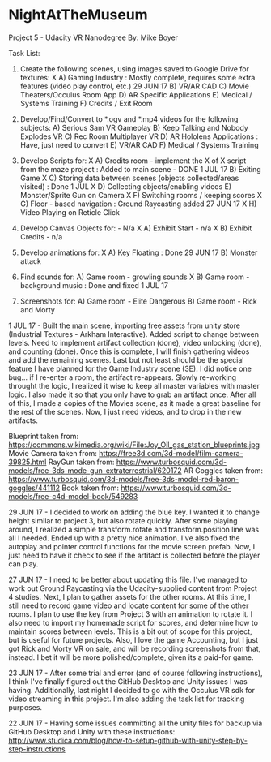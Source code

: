 # NightAtTheMuseum
Project 5 - Udacity VR Nanodegree
By: Mike Boyer

Task List:
1) Create the following scenes, using images saved to Google Drive for textures:
X	A) Gaming Industry : Mostly complete, requires some extra features (video play control, etc.) 29 JUN 17
	B) VR/AR CAD
	C) Movie Theaters/Occulus Room App
	D) AR Specific Applications
	E) Medical / Systems Training
	F) Credits / Exit Room
	
2) Develop/Find/Convert to *.ogv and *.mp4 videos for the following subjects:
	A) Serious Sam VR Gameplay
	B) Keep Talking and Nobody Explodes VR
	C) Rec Room Multiplayer VR
	D) AR Hololens Applications : Have, just need to convert
	E) VR/AR CAD 
	F) Medical / Systems Training
	
3) Develop Scripts for:
X	A) Credits room - implement the X of X script from the maze project : Added to main scene - DONE 1 JUL 17
	B) Exiting Game
X	C) Storing data between scenes (objects collected/areas visited) : Done 1 JUL
X	D) Collecting objects/enabling videos
	E) Monster/Sprite Gun on Camera 
X	F) Switching rooms / keeping scores
X	G) Floor - based navigation : Ground Raycasting added 27 JUN 17
X	H) Video Playing on Reticle Click

4) Develop Canvas Objects for: - N/a
X	A) Exhibit Start - n/a
X	B) Exhibit Credits - n/a

5) Develop animations for:
X	A) Key Floating : Done 29 JUN 17
	B) Monster attack

6) Find sounds for:
	A) Game room - growling sounds
X	B) Game room - background music : Done and fixed 1 JUL 17
	
7) Screenshots for:
	A) Game room - Elite Dangerous
	B) Game room - Rick and Morty
	
1 JUL 17 - Built the main scene, importing free assets from unity store (Industrial Textures - Arkham Interactive).
Added script to change between levels. Need to implement artifact collection (done), video unlocking (done), and counting (done). Once this
is complete, I will finish gathering videos and add the remaining scenes. Last but not least should be the special feature
I have planned for the Game Industry scene (3E). I did notice one bug... if I re-enter a room, the artifact re-appears.
Slowly re-working throught the logic, I realized it wise to keep all master variables with master logic. I also made it
so that you only have to grab an artifact once. After all of this, I made a copies of the Movies scene, as it made a great
baseline for the rest of the scenes. Now, I just need videos, and to drop in the new artifacts.

Blueprint taken from: https://commons.wikimedia.org/wiki/File:Joy_Oil_gas_station_blueprints.jpg
Movie Camera taken from: https://free3d.com/3d-model/film-camera-39825.html
RayGun taken from: https://www.turbosquid.com/3d-models/free-3ds-mode-gun-extraterrestrial/620172
AR Goggles taken from: https://www.turbosquid.com/3d-models/free-3ds-model-red-baron-goggles/441112
Book taken from: https://www.turbosquid.com/3d-models/free-c4d-model-book/549283

	
29 JUN 17 - I decided to work on adding the blue key. I wanted it to change height similar to project 3, but also rotate quickly.
After some playing around, I realized a simple transform.rotate and transform.position line was all I needed. Ended up with a pretty
nice animation. I've also fixed the autoplay and pointer control functions for the movie screen prefab. Now, I just need to have it
check to see if the artifact is collected before the player can play.

27 JUN 17 -  I need to be better about updating this file. I've managed to work out Ground Raycasting via the Udacity-supplied
content from Project 4 studies. Next, I plan to gather assets for the other rooms. At this time, I still need to record game video
and locate content for some of the other rooms. I plan to use the key from Project 3 with an animation to rotate it. I also need
to import my homemade script for scores, and determine how to maintain scores between levels. This is a bit out of scope for this 
project, but is useful for future projects. Also, I love the game Accounting, but I just got Rick and Morty VR on sale, and will
be recording screenshots from that, instead. I bet it will be more polished/complete, given its a paid-for game.

23 JUN 17 -
After some trial and error (and of course following instructions), I think I've finally figured out the GitHub Desktop
and Unity issues I was having. Additionally, last night I decided to go with the Occulus VR sdk for video streaming
in this project. I'm also adding the task list for tracking purposes.

22 JUN 17 - 
Having some issues committing all the unity files for backup via GitHub Desktop and Unity with these instructions:
http://www.studica.com/blog/how-to-setup-github-with-unity-step-by-step-instructions

